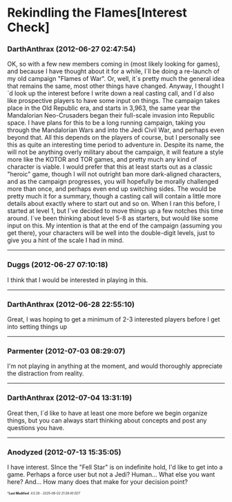 # Rekindling the Flames[Interest Check]

### **DarthAnthrax** (2012-06-27 02:47:54)

OK, so with a few new members coming in (most likely looking for games), and because I have thought about it for a while, I´ll be doing a re-launch of my old campaign "Flames of War". Or, well, it´s pretty much the general idea that remains the same, most other things have changed. Anyway, I thought I´d look up the interest before I write down a real casting call, and I´d also like prospective players to have some input on things.
The campaign takes place in the Old Republic era, and starts in 3,963, the same year the Mandalorian Neo-Crusaders began their full-scale invasion into Republic space. I have plans for this to be a long running campaign, taking you through the Mandalorian Wars and into the Jedi Civil War, and perhaps even beyond that. All this depends on the players of course, but I personally see this as quite an interesting time period to adventure in. Despite its name, the will not be anything overly military about the campaign, it will feature a style more like the KOTOR and TOR games, and pretty much any kind of character is viable. I would prefer that this at least starts out as a classic "heroic" game, though I will not outright ban more dark-aligned characters, and as the campaign progresses, you will hopefully be morally challenged more than once, and perhaps even end up switching sides.
The would be pretty much it for a summary, though a casting call will contain a little more details about exactly where to start out and so on. When I ran this before, I started at level 1, but I´ve decided to move things up a few notches this time around. I´ve been thinking about level 5-8 as starters, but would like some input on this. My intention is that at the end of the campaign (assuming you get there), your characters will be well into the double-digit levels, just to give you a hint of the scale I had in mind.

---

### **Duggs** (2012-06-27 07:10:18)

I think that I would be interested in playing in this.

---

### **DarthAnthrax** (2012-06-28 22:55:10)

Great, I was hoping to get a minimum of 2-3 interested players before I get into setting things up

---

### **Parmenter** (2012-07-03 08:29:07)

I'm not playing in anything at the moment, and would thoroughly appreciate the distraction from reality.

---

### **DarthAnthrax** (2012-07-04 13:31:19)

Great then, I´d like to have at least one more before we begin organize things, but you can always start thinking about concepts and post any questions you have.

---

### **Anodyzed** (2012-07-13 15:35:05)

I have interest. SInce the "Fell Star" is on indefinite hold, I'd like to get into a game.
Perhaps a force user but not a Jedi? Human...
What else you want here? And... How many does that make for your decision point?



<span style="font-size: 0.5em;">***Last Modified**: 4.0.28 - *2025-06-02 21:38:45 EDT*</span>